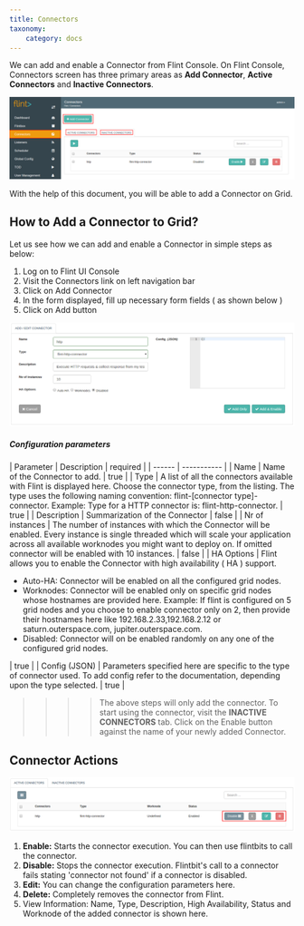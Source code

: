 ```yaml
---
title: Connectors
taxonomy:
    category: docs
---
```

We can add and enable a Connector from Flint Console.
On Flint Console, Connectors screen has three primary areas as **Add Connector**, **Active Connectors** and **Inactive Connectors**.

![connector_console](connector-console.png)

With the help of this document, you will be able to add a Connector on Grid.

## How to Add a Connector to Grid?

Let us see how we can add and enable a Connector in simple steps as below:

1. Log on to Flint UI Console
2. Visit the Connectors link on left navigation bar
3. Click on Add Connector
4. In the form displayed, fill up necessary form fields ( as shown below )
5. Click on Add button

![add_connector](add-connector.png)

##### Configuration parameters
| Parameter | Description | required |
| ------ | ----------- |
| Name | Name of the Connector to add.  | true |
| Type | A list of all the connectors available with Flint is displayed here. Choose the connector type, from the listing. The type uses the following naming convention: flint-[connector type]-connector. Example: Type for a HTTP connector is: flint-http-connector. | true |
| Description | Summarization of the Connector | false |
| Nr of instances | The number of instances with which the Connector will be enabled. Every instance is single threaded which will scale your application across all available worknodes you might want to deploy on. If omitted connector will be enabled with 10 instances. | false |
| HA Options | Flint allows you to enable the Connector with high availability ( HA ) support. <ul><li>Auto-HA: Connector will be enabled on all the configured grid nodes.</li><li>Worknodes: Connector will be enabled only on specific grid nodes whose hostnames are provided here. Example: If flint is configured on 5 grid nodes and you choose to enable connector only on 2, then provide their hostnames here like 192.168.2.33,192.168.2.12 or saturn.outerspace.com, jupiter.outerspace.com.</li><li>Disabled: Connector will on be enabled randomly on any one of the configured grid nodes.</li></ul> | true |
| Config (JSON) | Parameters specified here are specific to the type of connector used. To add config refer to the documentation, depending upon the type selected. | true |


>>>> The above steps will only add the connector. To start using the connector, visit the **INACTIVE CONNECTORS** tab. Click on the Enable button against the name of your newly added Connector.

## Connector Actions

![connector_actions](connector-actions.png)

1. **Enable:** Starts the connector execution. You can then use flintbits to call the connector.
2. **Disable:**  Stops the connector execution. Flintbit's call to a connector fails stating 'connector not found' if a connector is disabled.
3. **Edit:** You can change the configuration parameters here.
4. **Delete:** Completely removes the connector from Flint.
5. View Information: Name, Type, Description, High Availability, Status and Worknode of the added connector is shown here.



